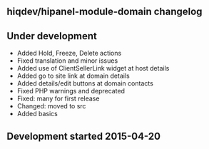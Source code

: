 hiqdev/hipanel-module-domain changelog
--------------------------------------

## Under development

- Added Hold, Freeze, Delete actions
- Fixed translation and minor issues
- Added use of ClientSellerLink widget at host details
- Added go to site link at domain details
- Added details/edit buttons at domain contacts
- Fixed PHP warnings and deprecated
- Fixed: many for first release
- Changed: moved to src
- Added basics

## Development started 2015-04-20

